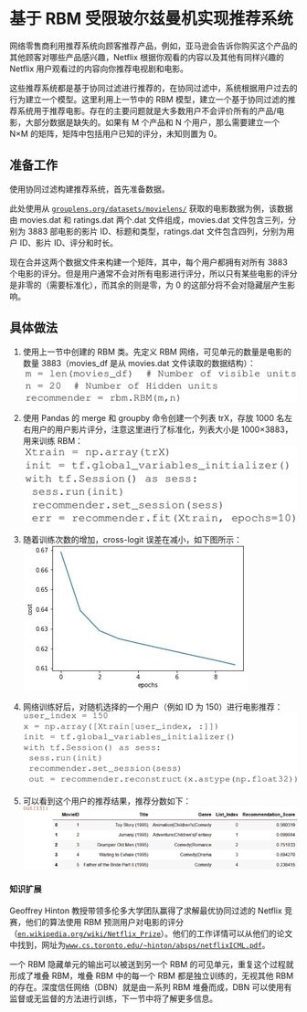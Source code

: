 # 基于 RBM 受限玻尔兹曼机实现推荐系统

网络零售商利用推荐系统向顾客推荐产品，例如，亚马逊会告诉你购买这个产品的其他顾客对哪些产品感兴趣，Netflix 根据你观看的内容以及其他有同样兴趣的 Netflix 用户观看过的内容向你推荐电视剧和电影。

这些推荐系统都是基于协同过滤进行推荐的，在协同过滤中，系统根据用户过去的行为建立一个模型。这里利用上一节中的 RBM 模型，建立一个基于协同过滤的推荐系统用于推荐电影。存在的主要问题就是大多数用户不会评价所有的产品/电影，大部分数据是缺失的。如果有 M 个产品和 N 个用户，那么需要建立一个 N×M 的矩阵，矩阵中包括用户已知的评分，未知则置为 0。

## 准备工作

使用协同过滤构建推荐系统，首先准备数据。

此处使用从 [`grouplens.org/datasets/movielens/`](https://grouplens.org/datasets/movielens/) 获取的电影数据为例，该数据由 movies.dat 和 ratings.dat 两个.dat 文件组成，movies.dat 文件包含三列，分别为 3883 部电影的影片 ID、标题和类型，ratings.dat 文件包含四列，分别为用户 ID、影片 ID、评分和时长。

现在合并这两个数据文件来构建一个矩阵，其中，每个用户都拥有对所有 3883 个电影的评分。但是用户通常不会对所有电影进行评分，所以只有某些电影的评分是非零的（需要标准化），而其余的则是零，为 0 的这部分将不会对隐藏层产生影响。

## 具体做法

1.  使用上一节中创建的 RBM 类。先定义 RBM 网络，可见单元的数量是电影的数量 3883（movies_df 是从 movies.dat 文件读取的数据结构）：
    ![](img/749035348b4078fa281ab54ecc2646a8.jpg)

2.  使用 Pandas 的 merge 和 groupby 命令创建一个列表 trX，存放 1000 名左右用户的用户影片评分，注意这里进行了标准化，列表大小是 1000×3883，用来训练 RBM：
    ![](img/36a86e0be13e5a475dcb8d66bca1bf50.jpg)

3.  随着训练次数的增加，cross-logit 误差在减小，如下图所示：
    ![](img/8b8d6fdc17c6c33c5a3aa0f7787a9f74.jpg)

4.  网络训练好后，对随机选择的一个用户（例如 ID 为 150）进行电影推荐：
    ![](img/682e67584d90cb0fd9c2f23050aae540.jpg)

5.  可以看到这个用户的推荐结果，推荐分数如下：
    ![](img/9809e3df0ab596a490f67cbda38949be.jpg)

#### 知识扩展

Geoffrey Hinton 教授带领多伦多大学团队赢得了求解最优协同过滤的 Netflix 竞赛，他们的算法使用 RBM 预测用户对电影的评分（[`en.wikipedia.org/wiki/Netflix_Prize`](https://en.wikipedia.org/wiki/Netflix_Prize)）。他们的工作详情可以从他们的论文中找到，网址为[`www.cs.toronto.edu/~hinton/absps/netflixICML.pdf`](http://www.cs.toronto.edu/~hinton/absps/netflixICML.pdf)。

一个 RBM 隐藏单元的输出可以被送到另一个 RBM 的可见单元，重复这个过程就形成了堆叠 RBM，堆叠 RBM 中的每一个 RBM 都是独立训练的，无视其他 RBM 的存在。深度信任网络（DBN）就是由一系列 RBM 堆叠而成，DBN 可以使用有监督或无监督的方法进行训练，下一节中将了解更多信息。